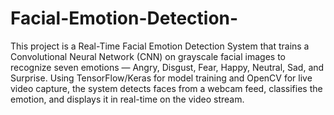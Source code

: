 # Facial-Emotion-Detection-
This project is a Real-Time Facial Emotion Detection System that trains a Convolutional Neural Network (CNN) on grayscale facial images to recognize seven emotions — Angry, Disgust, Fear, Happy, Neutral, Sad, and Surprise. Using TensorFlow/Keras for model training and OpenCV for live video capture, the system detects faces from a webcam feed, classifies the emotion, and displays it in real-time on the video stream.
